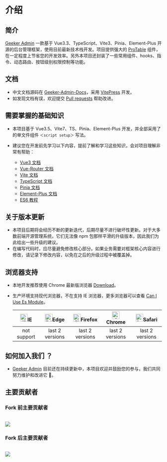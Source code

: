 # 介绍

## 简介

[Geeker Admin](https://github.com/Geeker-Admin/Geeker-Admin) 一款基于 Vue3.3、TypeScript、Vite3、Pinia、Element-Plus 开源的后台管理框架，使用目前最新技术栈开发。项目提供强大的 [ProTable](./components/proTable.md) 组件，在一定程度上节省您的开发效率。另外本项目还封装了一些常用组件、hooks、指令、动态路由、按钮级别权限控制等功能。

## 文档

- 中文文档源码在 [Geeker-Admin-Docs](https://github.com/maicss/website/tree/main/geeker-admin)，采用 [VitePress](https://vitepress.vuejs.org/) 开发。
- 如发现文档有误，欢迎提交 [Pull requests](https://github.com/maicss/website/pulls) 帮助改进。

## 需要掌握的基础知识

- 本项目基于 Vue3.5、Vite7、TS、Pinia、Element-Plus 开发，并全部采用了的单文件组件 `＜script setup＞` 写法。

- 建议您在开发前先学习以下内容，提前了解和学习这些知识，会对项目理解非常有帮助：
  - [Vue3 文档](https://cn.vuejs.org/guide/introduction.html)
  - [Vue-Router 文档](https://router.vuejs.org/zh/guide/)
  - [Vite 文档](https://cn.vitejs.dev/guide/)
  - [TypeScript 文档](https://www.typescriptlang.org/zh/docs/)
  - [Pinia 文档](https://pinia.web3doc.top/introduction.html)
  - [Element-Plus 文档](https://element-plus.org/zh-CN/component/button.html)
  - [ES6 教程](https://es6.ruanyifeng.com/)

## 关于版本更新

- 本项目后期将会经历不断的更新迭代，后期尽量不进行破坏性更新。对于大多数前端开源管理系统，它们无法像 npm 包那样平滑的升级版本，因此我们为此给出一些升级的建议。
- 在编写代码时，应尽量避免修改核心部分。如果业务需要对框架核心内容进行修改，请记录下修改内容，以免在之后的升级过程中被覆盖掉。

## 浏览器支持

- 本地开发推荐使用 Chrome 最新版浏览器 [Download](https://www.google.com/intl/zh-CN/chrome/)。

- 生产环境支持现代浏览器，不在支持 IE 浏览器，更多浏览器可以查看 [Can I Use Es Module](https://caniuse.com/?search=ESModule)。

  | [<img src="https://raw.githubusercontent.com/alrra/browser-logos/master/src/archive/internet-explorer_9-11/internet-explorer_9-11_48x48.png" alt="IE" width="24px" height="24px"  />](http://godban.github.io/browsers-support-badges/)IE | [<img src="https://raw.githubusercontent.com/alrra/browser-logos/master/src/edge/edge_48x48.png" alt=" Edge" width="24px" height="24px" />](http://godban.github.io/browsers-support-badges/)Edge | [<img src="https://raw.githubusercontent.com/alrra/browser-logos/master/src/firefox/firefox_48x48.png" alt="Firefox" width="24px" height="24px" />](http://godban.github.io/browsers-support-badges/)Firefox | [<img src="https://raw.githubusercontent.com/alrra/browser-logos/master/src/chrome/chrome_48x48.png" alt="Chrome" width="24px" height="24px" />](http://godban.github.io/browsers-support-badges/)Chrome | [<img src="https://raw.githubusercontent.com/alrra/browser-logos/master/src/safari/safari_48x48.png" alt="Safari" width="24px" height="24px" />](http://godban.github.io/browsers-support-badges/)Safari |
  | :---------------------------------------------------------------------------------------------------------------------------------------------------------------------------------------------------------------------------------------: | :-----------------------------------------------------------------------------------------------------------------------------------------------------------------------------------------------: | :----------------------------------------------------------------------------------------------------------------------------------------------------------------------------------------------------------: | :------------------------------------------------------------------------------------------------------------------------------------------------------------------------------------------------------: | :------------------------------------------------------------------------------------------------------------------------------------------------------------------------------------------------------: |
  |                                                                                                                not support                                                                                                                |                                                                                          last 2 versions                                                                                          |                                                                                               last 2 versions                                                                                                |                                                                                             last 2 versions                                                                                              |                                                                                             last 2 versions                                                                                              |

## 如何加入我们 ？

- [Geeker Admin](https://github.com/Geeker-Admin/Geeker-Admin) 目前还在持续更新中，本项目欢迎并鼓励您的参与，我们共同努力维护和改进它 💪。

## 主要贡献者

### Fork 前主要贡献者
<br>
<a href="https://github.com/HalseySpicy/Geeker-Admin/graphs/contributors">
  <img src="https://contrib.rocks/image?repo=HalseySpicy/Geeker-Admin" />
</a>

### Fork 后主要贡献者

<br>
<a href="https://github.com/Geeker-Admin/Geeker-Admin/graphs/contributors">
  <img src="https://contrib.rocks/image?repo=Geeker-Admin/Geeker-Admin" />
</a>
